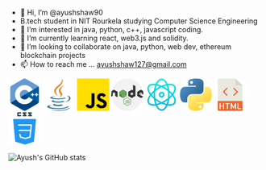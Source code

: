 
- 👋 Hi, I’m @ayushshaw90
- B.tech student in NIT Rourkela studying Computer Science Engineering
- 👀 I’m interested in java, python, c++, javascript coding. 
- 🌱 I’m currently learning react, web3.js and solidity.
- 💞️ I’m looking to collaborate on java, python, web dev, ethereum blockchain projects
- 📫 How to reach me ...
ayushshaw127@gmail.com

<div>
<img src="./images/c++.png">
<img src="./images/java.png">
<img src="./images/js.png">
<img src="./images/nodejs.png">
<img src="./images/react.png">
<img src="./images/python.png">
<img src="./images/html.png">
<img src="./images/css.png">
</div>

![Ayush's GitHub stats](https://github-readme-stats.vercel.app/api?username=ayushshaw90&show_icons=true&theme=gruvbox)
<!-- ![Ayush's contribution graph](https://activity-graph.herokuapp.com/graph?username=ayushshaw90&theme=github) -->
